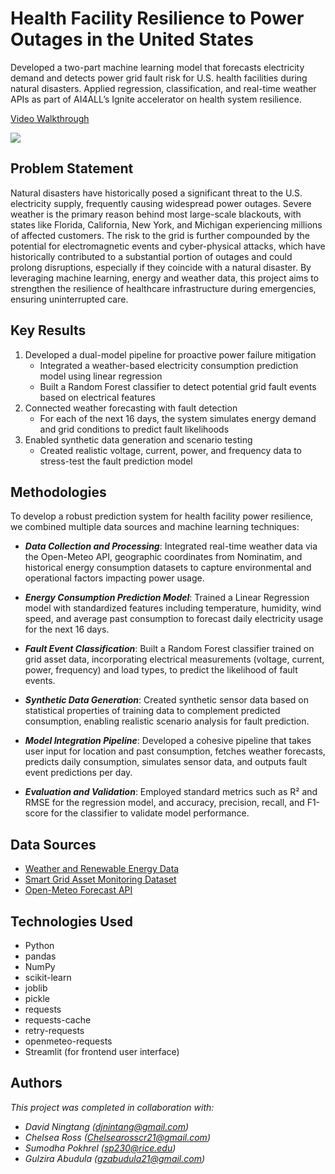 # Health Facility Resilience to Power Outages in the United States

Developed a two-part machine learning model that forecasts electricity demand and detects power grid fault risk for U.S. health facilities during natural disasters. Applied regression, classification, and real-time weather APIs as part of AI4ALL’s Ignite accelerator on health system resilience.

<div>
    <a href="https://www.loom.com/share/54374adc48184bd3bb7ed054d1a96d50">
      <p>Video Walkthrough</p>
    </a>
    <a href="https://www.loom.com/share/54374adc48184bd3bb7ed054d1a96d50">
      <img style="max-width:300px;" src="https://cdn.loom.com/sessions/thumbnails/54374adc48184bd3bb7ed054d1a96d50-b48bf543163c04c2-full-play.gif">
    </a>
  </div>
  
## Problem Statement 

Natural disasters have historically posed a significant threat to the U.S. electricity supply, frequently causing widespread power outages. Severe weather is the primary reason behind most large-scale blackouts, with states like Florida, California, New York, and Michigan experiencing millions of affected customers. The risk to the grid is further compounded by the potential for electromagnetic events and cyber-physical attacks, which have historically contributed to a substantial portion of outages and could prolong disruptions, especially if they coincide with a natural disaster. By leveraging machine learning, energy and weather data, this project aims to strengthen the resilience of healthcare infrastructure during emergencies, ensuring uninterrupted care.

## Key Results 

1. Developed a dual-model pipeline for proactive power failure mitigation
   - Integrated a weather-based electricity consumption prediction model using linear regression
   - Built a Random Forest classifier to detect potential grid fault events based on electrical features
2. Connected weather forecasting with fault detection
   - For each of the next 16 days, the system simulates energy demand and grid conditions to predict fault likelihoods
3. Enabled synthetic data generation and scenario testing
   - Created realistic voltage, current, power, and frequency data to stress-test the fault prediction model

## Methodologies 

To develop a robust prediction system for health facility power resilience, we combined multiple data sources and machine learning techniques:

- ***Data Collection and Processing***:
Integrated real-time weather data via the Open-Meteo API, geographic coordinates from Nominatim, and historical energy consumption datasets to capture environmental and operational factors impacting power usage.

- ***Energy Consumption Prediction Model***:
Trained a Linear Regression model with standardized features including temperature, humidity, wind speed, and average past consumption to forecast daily electricity usage for the next 16 days.

- ***Fault Event Classification***:
Built a Random Forest classifier trained on grid asset data, incorporating electrical measurements (voltage, current, power, frequency) and load types, to predict the likelihood of fault events.

- ***Synthetic Data Generation***:
Created synthetic sensor data based on statistical properties of training data to complement predicted consumption, enabling realistic scenario analysis for fault prediction.

- ***Model Integration Pipeline***:
Developed a cohesive pipeline that takes user input for location and past consumption, fetches weather forecasts, predicts daily consumption, simulates sensor data, and outputs fault event predictions per day.

- ***Evaluation and Validation***:
Employed standard metrics such as R² and RMSE for the regression model, and accuracy, precision, recall, and F1-score for the classifier to validate model performance.

## Data Sources 

- [Weather and Renewable Energy Data](https://www.kaggle.com/code/samanemami/weather-and-renewable-energy-analysis/input)  
- [Smart Grid Asset Monitoring Dataset](https://www.kaggle.com/datasets/ziya07/smart-grid-asset-monitoring-dataset)
- [Open-Meteo Forecast API](https://open-meteo.com/en/docs)

## Technologies Used 

- Python  
- pandas  
- NumPy  
- scikit-learn
- joblib  
- pickle  
- requests  
- requests-cache  
- retry-requests  
- openmeteo-requests  
- Streamlit (for frontend user interface) 

## Authors 

*This project was completed in collaboration with:*
- *David Ningtang ([djnintang@gmail.com](mailto:djnintang@gmail.com))*
- *Chelsea Ross ([Chelsearosscr21@gmail.com](mailto:Chelsearosscr21@gmail.com))*
- *Sumodha Pokhrel ([sp230@rice.edu](mailto:sp230@rice.edu))*
- *Gulzira Abudula ([gzabudula21@gmail.com](gzabudula21@gmail.com))*

